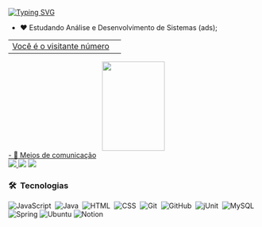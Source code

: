 [![Typing SVG](https://readme-typing-svg.herokuapp.com?font=Montserrat&duration=3000&pause=200&color=00F74C&random=false&width=435&lines=Ol%C3%A1%2C+eu+sou+o+Lincoln;Atuando+como+desenvolvedor+de+software;+Sejam+bem+vindos+ao+meu+Github+%F0%9F%91%8B)](https://git.io/typing-svg)

- ❤️ Estudando Análise e Desenvolvimento de Sistemas (ads);

<div align="center">
  <a href="https://github.com/LincolnBarsotti">
    <table>
  <tr>
    <td>Você é o visitante número</td>
    <td><img src="https://profile-counter.glitch.me/LincolnBarsotti/count.svg" alt="" /></td>
  </tr>
</table>
  <img width="50%" height="180em" src="https://github-readme-stats.vercel.app/api/top-langs/?username=LincolnBarsotti&layout=compact&langs_count=7&theme=dark"/>
</div>
- 📲 Meios de comunicação 
  
<div> 
<a href="https://www.linkedin.com/in/lincoln-barsotti-64485a22b/" target="_blank"><img src="https://img.shields.io/badge/-LinkedIn-%230077B5?style=for-the-badge&logo=linkedin&logoColor=white" target="_blank">
<a href = "mailto:lincolnbarsotti.dev@gmail.com"><img src="https://img.shields.io/badge/-Gmail-%23333?style=for-the-badge&logo=gmail&logoColor=white" target="_blank"></a>
<a href = "https://www.instagram.com/lincoln_barsotti/"><img src="https://img.shields.io/badge/Instagram-E4405F?style=for-the-badge&logo=instagram&logoColor=white"></a>
<div/>

<div>

  
### 🛠 &nbsp;Tecnologias 

![JavaScript](https://img.shields.io/badge/-JavaScript-05122A?style=flat&logo=javascript)&nbsp;
![Java](https://img.shields.io/badge/-Java-05122A?style=flat&logo=Java&logoColor=FFA518)&nbsp;
![HTML](https://img.shields.io/badge/-HTML-05122A?style=flat&logo=HTML5)&nbsp;
![CSS](https://img.shields.io/badge/-CSS-05122A?style=flat&logo=CSS3&logoColor=1572B6)&nbsp;
![Git](https://img.shields.io/badge/-Git-05122A?style=flat&logo=git)&nbsp;
![GitHub](https://img.shields.io/badge/-GitHub-05122A?style=flat&logo=github)&nbsp;
![jUnit](https://img.shields.io/badge/jUnit%20-%23150458.svg?&style=flat&logo=Java&logoColor=white)&nbsp;
![MySQL](https://img.shields.io/badge/mysql-%2300f.svg?style=for-the-badge&logo=mysql&logoColor=white)
![Spring](https://img.shields.io/badge/spring-%236DB33F.svg?style=for-the-badge&logo=spring&logoColor=white)
![Ubuntu](https://img.shields.io/badge/Ubuntu-E95420?style=for-the-badge&logo=ubuntu&logoColor=white)
![Notion](https://img.shields.io/badge/Notion-%23000000.svg?style=for-the-badge&logo=notion&logoColor=white)
</div>

  
